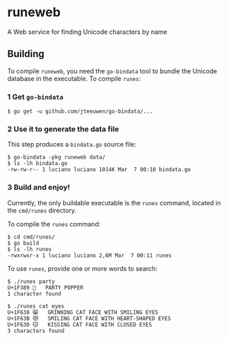 # runeweb
A Web service for finding Unicode characters by name

## Building

To compile `runeweb`, you need the `go-bindata` tool to bundle the Unicode database in the executable. To compile `runes`:

### 1 Get `go-bindata`

```
$ go get -u github.com/jteeuwen/go-bindata/...
```

### 2 Use it to generate the data file

This step produces a `bindata.go` source file:

```
$ go-bindata -pkg runeweb data/
$ ls -lh bindata.go 
-rw-rw-r-- 1 luciano luciano 1014K Mar  7 00:10 bindata.go
```

### 3 Build and enjoy!

Currently, the only buildable executable is the `runes` command, located in the `cmd/runes` directory.

To compile the `runes` command:

```
$ cd cmd/runes/
$ go build
$ ls -lh runes
-rwxrwxr-x 1 luciano luciano 2,6M Mar  7 00:11 runes
```

To use `runes`, provide one or more words to search:

```
$ ./runes party
U+1F389	🎉	PARTY POPPER
1 character found

$ ./runes cat eyes
U+1F638	😸	GRINNING CAT FACE WITH SMILING EYES
U+1F63B	😻	SMILING CAT FACE WITH HEART-SHAPED EYES
U+1F63D	😽	KISSING CAT FACE WITH CLOSED EYES
3 characters found
```
